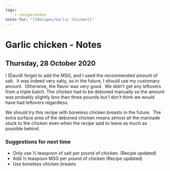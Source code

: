 ```yaml
---
tags: 
    - recipe/notes
notes-for: "[[Recipes/Garlic chicken]]"
---
```

# Garlic chicken - Notes
## Thursday, 28 October 2020
I (David) forgot to add the MSG, and I used the recommended amount of salt.  It was indeed very salty, so in the future, I should use my customary amount.  Otherwise, the flavor was very good.  We didn’t get any leftovers from a triple batch. The chicken had to be deboned manually so the amount was probably slightly less than three pounds but I don’t think we would have had leftovers regardless.

We should try this recipe with boneless chicken breasts in the future.  The extra surface area of the deboned chicken means almost all the marinade stuck to the chicken even when the recipe said to leave as much as possible behind.
### Suggestions for next time
- Only use ½ teaspoon of salt per pound of chicken. (Recipe updated)
- Add ½ teaspoon MSG per pound of chicken (Recipe updated)
- Use boneless chicken breasts